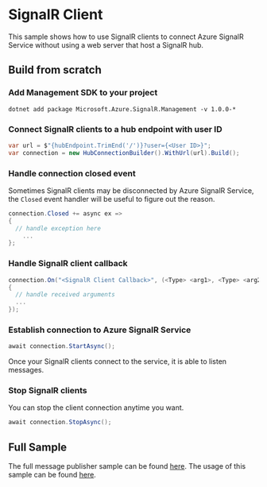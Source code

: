 # SignalR Client

This sample shows how to use SignalR clients to connect Azure SignalR Service without using a web server that host a SignalR hub.

## Build from scratch

### Add Management SDK to your project

```
dotnet add package Microsoft.Azure.SignalR.Management -v 1.0.0-*
```

### Connect SignalR clients to a hub endpoint with user ID

```C# 
var url = $"{hubEndpoint.TrimEnd('/')}?user={<User ID>}";
var connection = new HubConnectionBuilder().WithUrl(url).Build();
```

### Handle connection closed event

Sometimes SignalR clients may be disconnected by Azure SignalR Service, the `Closed` event handler will be useful to figure out the reason.

```C#
connection.Closed += async ex =>
{
  // handle exception here
    ...
};
```

### Handle SignalR client callback

```C#
connection.On("<SignalR Client Callback>", (<Type> <arg1>, <Type> <arg2>, ...) =>
{
  // handle received arguments
  ...
});
```

### Establish connection to Azure SignalR Service

```C#
await connection.StartAsync();
```

Once your SignalR clients connect to the service, it is able to listen messages.

### Stop SignalR clients

You can stop the client connection anytime you want.

```C#
await connection.StopAsync();
```

## Full Sample

The full message publisher sample can be found [here](.). The usage of this sample can be found [here](<https://github.com/aspnet/AzureSignalR-samples/tree/master/samples/Management#start-signalr-clients>).